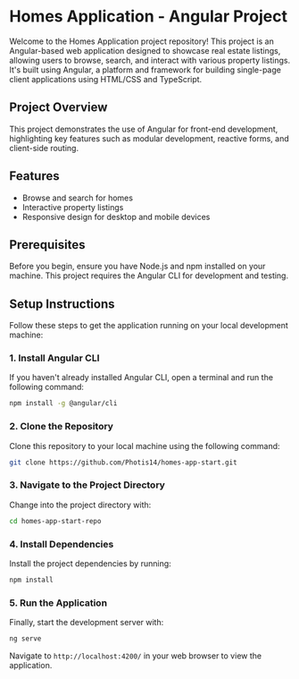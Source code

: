 # Homes Application - Angular Project

Welcome to the Homes Application project repository! This project is an Angular-based web application designed to showcase real estate listings, allowing users to browse, search, and interact with various property listings. It's built using Angular, a platform and framework for building single-page client applications using HTML/CSS and TypeScript.

## Project Overview

This project demonstrates the use of Angular for front-end development, highlighting key features such as modular development, reactive forms, and client-side routing.
## Features

- Browse and search for homes
- Interactive property listings
- Responsive design for desktop and mobile devices

## Prerequisites

Before you begin, ensure you have Node.js and npm installed on your machine. This project requires the Angular CLI for development and testing.

## Setup Instructions

Follow these steps to get the application running on your local development machine:

### 1. Install Angular CLI

If you haven't already installed Angular CLI, open a terminal and run the following command:

```bash
npm install -g @angular/cli
```

### 2. Clone the Repository

Clone this repository to your local machine using the following command:

```bash
git clone https://github.com/Photis14/homes-app-start.git
```

### 3. Navigate to the Project Directory

Change into the project directory with:

```bash
cd homes-app-start-repo
```

### 4. Install Dependencies

Install the project dependencies by running:

```bash
npm install
```

### 5. Run the Application

Finally, start the development server with:

```bash
ng serve
```

Navigate to `http://localhost:4200/` in your web browser to view the application.
